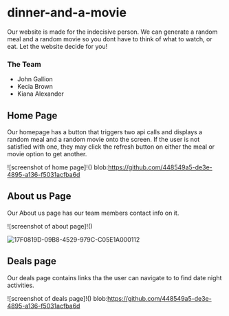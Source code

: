 # dinner-and-a-movie
Our website is made for the indecisive person. We can generate a random meal and a random movie so you dont have to think of what to watch, or eat. Let the website decide for you!
### The Team
- John Gallion
- Kecia Brown
- Kiana Alexander

## Home Page
Our homepage has a button that triggers two api calls and displays a random meal and a random movie onto the screen. If the user is not satisfied with one, they may click the refresh button on either the meal or movie option to get another.

![screenshot of home page]!()
blob:https://github.com/448549a5-de3e-4895-a136-f5031acfba6d


## About us Page 
Our About us page has our team members contact info on it.

![screenshot of about page]!()

![17F0819D-09B8-4529-979C-C05E1A000112](https://github.com/adoredior/dinnerandmovie/assets/117949779/f63a5236-604c-4dea-9fc0-e9cfc7d245a2)



## Deals page
Our deals page contains links tha the user can navigate to to find date night activities.

![screenshot of deals page]!()
blob:https://github.com/448549a5-de3e-4895-a136-f5031acfba6d
